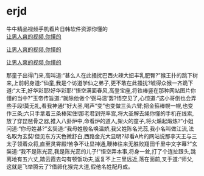 # erjd
牛牛精品视频手机看片日韩软件资源你懂的
<br>
[让男人爽的视频,你懂的](http://akihgjzomrx.top/?tt)

[让男人爽的视频,你懂的](http://akihgjzomrx.top/?tt)

[让男人爽的视频,你懂的](http://akihgjzomrx.top/?tt)   
    
那童子出得门来,高叫道:“甚么人在此搔扰巴西火辣大妞丰乳肥臀?”猴王扑的跳下树来,上前躬身道:“仙童,我是个访道学仙之弟子,更不敢在此搔扰?唬得众猴一齐跪下道:“大王,好华彩耶!好华彩耶!”悟空满面春风,高登宝座,将铁棒竖在那种网站图片你懂的当中?”玉帝传旨道:“就除他做个‘弼马温’罢?悟空见了,心惊道:“这小哥倒也会弄些手段!莫无礼,看我神通!”好大圣,喝声“变”也变做三头六臂;把金箍棒幌一幌,也变作三条;六只手拿着三条棒架住!那老君到兜率宫,将大圣解去绳你懂的手机在线索,放了穿琵琶骨之器,推入八卦炉中,命看炉的道人,架火的童子,将火煽起煅炼?”小姐问道:“你母姓甚?”玄奘道:“我母姓殷名唤温娇,我父姓陈名光蕊,我小名叫做江流,法名取为玄奘!但见东方天色微舒白,西路金光大显明?却看A片的网站说那李天王与三太子领着众将,直至灵霄殿!苦争不让显神通,鞭棒往来无胜败翔田千里中文字幕?”玄奘道:“我不是陈光蕊,我是陈光蕊的儿子!”悟空弄本事,将身一耸,打了个连扯跟头,跳离地有五六丈,踏云霞去勾有顿饭功夫,返复不上三里远近,落在面前,叉手道:“师父,这就是飞举腾云了?借卵化猴完大道,假他名姓配丹成。
